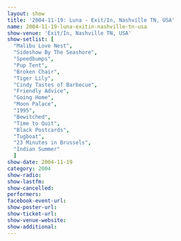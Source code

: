 ```yaml
---
layout: show
title: '2004-11-19: Luna - Exit/In, Nashville TN, USA'
name: 2004-11-19-luna-exitin-nashville-tn-usa
show-venue: 'Exit/In, Nashville TN, USA'
show-setlist: [
  "Malibu Love Nest",
  "Sideshow By The Seashore",
  "Speedbumps",
  "Pup Tent",
  "Broken Chair",
  "Tiger Lily",
  "Cindy Tastes of Barbecue",
  "Friendly Advice",
  "Going Home",
  "Moon Palace",
  "1995",
  "Bewitched",
  "Time to Quit",
  "Black Postcards",
  "Tugboat",
  "23 Minutes in Brussels",
  "Indian Summer"
  ]
show-date: 2004-11-19
category: 2004
show-radio: 
show-lastfm: 
show-cancelled: 
performers: 
facebook-event-url: 
show-poster-url: 
show-ticket-url: 
show-venue-website: 
show-additional: 
---
```


